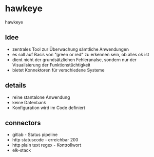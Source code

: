 # hawkeye
hawkeye

## Idee
* zentrales Tool zur Überwachung sämtliche Anwendungen
* es soll auf Basis von "green or red" zu erkennen sein, ob alles ok ist
* dient nicht der grundsätzlichen Fehleranalse, sondern nur der Visualisierung der Funktionstüchtigkeit
* bietet Konnektoren für verschiedene Systeme

## details
* reine stantalone Anwendung
* keine Datenbank
* Konfiguration wird im Code definiert

## connectors
* gitlab - Status pipeline
* http statuscode - erreichbar 200
* http plain text regex - Kontrollwort
* elk-stack
